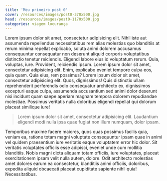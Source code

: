 ```yaml
---
title: 'Meu primeiro post 0'
cover: /resources/images/post0-370x500.jpg
head: /resources/images/post0-1170x500.jpg
categories: viagem locurança
---
```

Lorem ipsum dolor sit amet, consectetur adipisicing elit. Nihil iste aut assumenda repellendus necessitatibus rem alias molestias quo blanditiis at rerum minima repellat explicabo, soluta animi dolorem accusamus consequuntur consequatur non deserunt aliquid corporis voluptatibus distinctio tenetur reiciendis. Eligendi labore eius id voluptatum rerum. Quia, voluptas, iure. Provident, reiciendis ipsum. Lorem ipsum dolor sit amet, consectetur adipisicing elit. Enim, explicabo eveniet tempore culpa eos, quia quam. Quia eius, rem possimus? Lorem ipsum dolor sit amet, consectetur adipisicing elit. Quos, dignissimos! Quis distinctio ullam reprehenderit perferendis odio consequatur architecto ex, dignissimos excepturi eaque culpa, assumenda accusantium sed animi dolor deserunt nisi incidunt quam saepe aperiam magnam tempora dolorem repudiandae molestiae. Possimus veritatis nulla doloribus eligendi repellat qui dolorum placeat similique iure!

<blockquote>
  Lorem ipsum dolor sit amet, consectetur adipisicing elit. Laudantium eligendi modi nulla ipsa quae fugiat non illum numquam, dolor ipsam.
</blockquote>

Temporibus maxime facere maiores, quos quas possimus facilis quia, veniam ea, ratione totam magni voluptate consequuntur ipsam quae in animi vel quidem praesentium iure veritatis eaque voluptatem error hic dolor. Sit veritatis voluptates officiis esse adipisci, eveniet unde cum mollitia blanditiis. Nobis magni dicta aliquam totam officiis, iure voluptates, placeat exercitationem ipsam velit nulla autem, dolore. Odit architecto molestias amet dolores earum ea consectetur, blanditiis animi officiis, doloribus, expedita aliquid obcaecati placeat cupiditate sapiente nihil quia! Necessitatibus.
